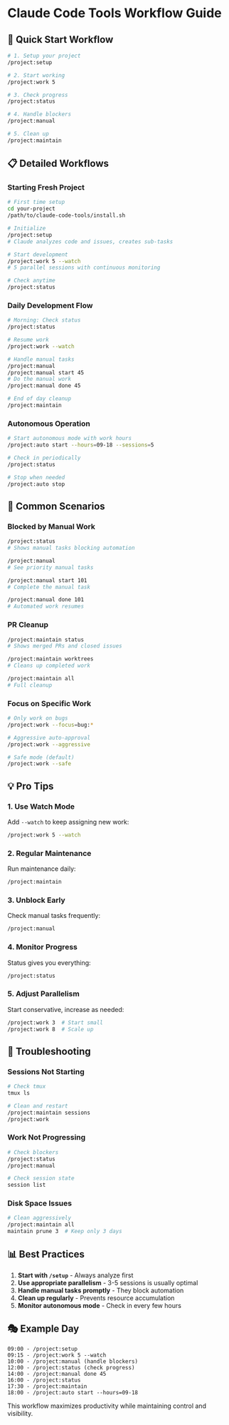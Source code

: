 # Claude Code Tools Workflow Guide

## 🚀 Quick Start Workflow

```bash
# 1. Setup your project
/project:setup

# 2. Start working
/project:work 5

# 3. Check progress
/project:status

# 4. Handle blockers
/project:manual

# 5. Clean up
/project:maintain
```

## 📋 Detailed Workflows

### Starting Fresh Project

```bash
# First time setup
cd your-project
/path/to/claude-code-tools/install.sh

# Initialize
/project:setup
# Claude analyzes code and issues, creates sub-tasks

# Start development
/project:work 5 --watch
# 5 parallel sessions with continuous monitoring

# Check anytime
/project:status
```

### Daily Development Flow

```bash
# Morning: Check status
/project:status

# Resume work
/project:work --watch

# Handle manual tasks
/project:manual
/project:manual start 45
# Do the manual work
/project:manual done 45

# End of day cleanup
/project:maintain
```

### Autonomous Operation

```bash
# Start autonomous mode with work hours
/project:auto start --hours=09-18 --sessions=5

# Check in periodically
/project:status

# Stop when needed
/project:auto stop
```

## 🎯 Common Scenarios

### Blocked by Manual Work

```bash
/project:status
# Shows manual tasks blocking automation

/project:manual
# See priority manual tasks

/project:manual start 101
# Complete the manual task

/project:manual done 101
# Automated work resumes
```

### PR Cleanup

```bash
/project:maintain status
# Shows merged PRs and closed issues

/project:maintain worktrees
# Cleans up completed work

/project:maintain all
# Full cleanup
```

### Focus on Specific Work

```bash
# Only work on bugs
/project:work --focus=bug:*

# Aggressive auto-approval
/project:work --aggressive

# Safe mode (default)
/project:work --safe
```

## 💡 Pro Tips

### 1. Use Watch Mode
Add `--watch` to keep assigning new work:
```bash
/project:work 5 --watch
```

### 2. Regular Maintenance
Run maintenance daily:
```bash
/project:maintain
```

### 3. Unblock Early
Check manual tasks frequently:
```bash
/project:manual
```

### 4. Monitor Progress
Status gives you everything:
```bash
/project:status
```

### 5. Adjust Parallelism
Start conservative, increase as needed:
```bash
/project:work 3  # Start small
/project:work 8  # Scale up
```

## 🔧 Troubleshooting

### Sessions Not Starting
```bash
# Check tmux
tmux ls

# Clean and restart
/project:maintain sessions
/project:work
```

### Work Not Progressing
```bash
# Check blockers
/project:status
/project:manual

# Check session state
session list
```

### Disk Space Issues
```bash
# Clean aggressively
/project:maintain all
maintain prune 3  # Keep only 3 days
```

## 📊 Best Practices

1. **Start with `/setup`** - Always analyze first
2. **Use appropriate parallelism** - 3-5 sessions is usually optimal
3. **Handle manual tasks promptly** - They block automation
4. **Clean up regularly** - Prevents resource accumulation
5. **Monitor autonomous mode** - Check in every few hours

## 🎭 Example Day

```
09:00 - /project:setup
09:15 - /project:work 5 --watch
10:00 - /project:manual (handle blockers)
12:00 - /project:status (check progress)
14:00 - /project:manual done 45
16:00 - /project:status
17:30 - /project:maintain
18:00 - /project:auto start --hours=09-18
```

This workflow maximizes productivity while maintaining control and visibility.